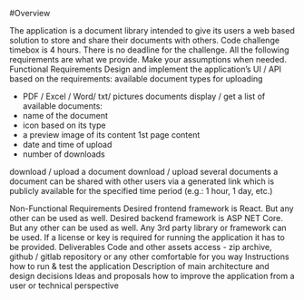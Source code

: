 #Overview

The application is a document library intended to give its users a web based solution to store and share their documents with others.
Code challenge timebox is 4 hours. There is no deadline for the challenge. 
All the following requirements are what we provide. Make your assumptions when needed.
Functional Requirements
Design and implement the application’s UI / API based on the requirements:
available document types for uploading 
- PDF / Excel / Word/ txt/ pictures documents
display / get a list of available documents:
- name of the document
- icon based on its type
- a preview image of its content 1st page content
 - date and time of upload
- number of downloads

download / upload a document
download / upload several documents
a document can be shared with other users via a generated link which is publicly available for the specified time period (e.g.: 1 hour, 1 day, etc.)

Non-Functional Requirements
Desired frontend framework is React. But any other can be used as well.
Desired backend framework is ASP NET Core. But any other can be used as well. 
Any 3rd party library or framework can be used. If a license or key is required for running the application it has to be provided.
Deliverables
Code and other assets access - zip archive, github / gitlab repository or any other comfortable for you way 
Instructions how to run & test the application
Description of main architecture and design decisions
Ideas and proposals how to improve the application from a user or technical perspective

